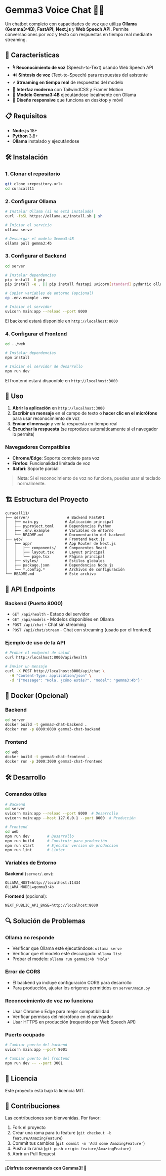 # Gemma3 Voice Chat 🎤🤖

Un chatbot completo con capacidades de voz que utiliza **Ollama (Gemma3:4B)**, **FastAPI**, **Next.js** y **Web Speech API**. Permite conversaciones por voz y texto con respuestas en tiempo real mediante streaming.

## 🚀 Características

- 🎙️ **Reconocimiento de voz** (Speech-to-Text) usando Web Speech API
- 🔊 **Síntesis de voz** (Text-to-Speech) para respuestas del asistente
- ⚡ **Streaming en tiempo real** de respuestas del modelo
- 🎨 **Interfaz moderna** con TailwindCSS y Framer Motion
- 🤖 **Modelo Gemma3:4B** ejecutándose localmente con Ollama
- 📱 **Diseño responsive** que funciona en desktop y móvil

## 📋 Requisitos

- **Node.js** 18+ 
- **Python** 3.8+
- **Ollama** instalado y ejecutándose

## 🛠️ Instalación

### 1. Clonar el repositorio

```bash
git clone <repository-url>
cd curacall11
```

### 2. Configurar Ollama

```bash
# Instalar Ollama (si no está instalado)
curl -fsSL https://ollama.ai/install.sh | sh

# Iniciar el servicio
ollama serve

# Descargar el modelo Gemma3:4B
ollama pull gemma3:4b
```

### 3. Configurar el Backend

```bash
cd server

# Instalar dependencias
pip install -U pip
pip install -e . || pip install fastapi uvicorn[standard] pydantic ollama

# Copiar variables de entorno (opcional)
cp .env.example .env

# Iniciar el servidor
uvicorn main:app --reload --port 8000
```

El backend estará disponible en `http://localhost:8000`

### 4. Configurar el Frontend

```bash
cd ../web

# Instalar dependencias
npm install

# Iniciar el servidor de desarrollo
npm run dev
```

El frontend estará disponible en `http://localhost:3000`

## 🎯 Uso

1. **Abrir la aplicación** en `http://localhost:3000`
2. **Escribir un mensaje** en el campo de texto o **hacer clic en el micrófono** para usar reconocimiento de voz
3. **Enviar el mensaje** y ver la respuesta en tiempo real
4. **Escuchar la respuesta** (se reproduce automáticamente si el navegador lo permite)

### Navegadores Compatibles

- **Chrome/Edge**: Soporte completo para voz
- **Firefox**: Funcionalidad limitada de voz
- **Safari**: Soporte parcial

> **Nota**: Si el reconocimiento de voz no funciona, puedes usar el teclado normalmente.

## 🏗️ Estructura del Proyecto

```
curacall11/
├── server/                 # Backend FastAPI
│   ├── main.py            # Aplicación principal
│   ├── pyproject.toml     # Dependencias Python
│   ├── .env.example       # Variables de entorno
│   └── README.md          # Documentación del backend
├── web/                   # Frontend Next.js
│   ├── app/               # App Router de Next.js
│   │   ├── components/    # Componentes React
│   │   ├── layout.tsx     # Layout principal
│   │   └── page.tsx       # Página principal
│   ├── styles/            # Estilos globales
│   ├── package.json       # Dependencias Node.js
│   └── *.config.*         # Archivos de configuración
└── README.md              # Este archivo
```

## 🔧 API Endpoints

### Backend (Puerto 8000)

- `GET /api/health` - Estado del servidor
- `GET /api/models` - Modelos disponibles en Ollama
- `POST /api/chat` - Chat sin streaming
- `POST /api/chat/stream` - Chat con streaming (usado por el frontend)

### Ejemplo de uso de la API

```bash
# Probar el endpoint de salud
curl http://localhost:8000/api/health

# Enviar un mensaje
curl -X POST http://localhost:8000/api/chat \
  -H "Content-Type: application/json" \
  -d '{"message": "Hola, ¿cómo estás?", "model": "gemma3:4b"}'
```

## 🐳 Docker (Opcional)

### Backend

```bash
cd server
docker build -t gemma3-chat-backend .
docker run -p 8000:8000 gemma3-chat-backend
```

### Frontend

```bash
cd web
docker build -t gemma3-chat-frontend .
docker run -p 3000:3000 gemma3-chat-frontend
```

## 🛠️ Desarrollo

### Comandos útiles

```bash
# Backend
cd server
uvicorn main:app --reload --port 8000  # Desarrollo
uvicorn main:app --host 127.0.0.1 --port 8000  # Producción

# Frontend
cd web
npm run dev        # Desarrollo
npm run build      # Construir para producción
npm run start      # Ejecutar versión de producción
npm run lint       # Linter
```

### Variables de Entorno

**Backend** (`server/.env`):
```env
OLLAMA_HOST=http://localhost:11434
OLLAMA_MODEL=gemma3:4b
```

**Frontend** (opcional):
```env
NEXT_PUBLIC_API_BASE=http://localhost:8000
```

## 🔍 Solución de Problemas

### Ollama no responde
- Verificar que Ollama esté ejecutándose: `ollama serve`
- Verificar que el modelo esté descargado: `ollama list`
- Probar el modelo: `ollama run gemma3:4b "Hola"`

### Error de CORS
- El backend ya incluye configuración CORS para desarrollo
- Para producción, ajustar los orígenes permitidos en `server/main.py`

### Reconocimiento de voz no funciona
- Usar Chrome o Edge para mejor compatibilidad
- Verificar permisos del micrófono en el navegador
- Usar HTTPS en producción (requerido por Web Speech API)

### Puerto ocupado
```bash
# Cambiar puerto del backend
uvicorn main:app --port 8001

# Cambiar puerto del frontend
npm run dev -- --port 3001
```

## 📝 Licencia

Este proyecto está bajo la licencia MIT.

## 🤝 Contribuciones

Las contribuciones son bienvenidas. Por favor:

1. Fork el proyecto
2. Crear una rama para tu feature (`git checkout -b feature/AmazingFeature`)
3. Commit tus cambios (`git commit -m 'Add some AmazingFeature'`)
4. Push a la rama (`git push origin feature/AmazingFeature`)
5. Abrir un Pull Request

---

**¡Disfruta conversando con Gemma3! 🎉**